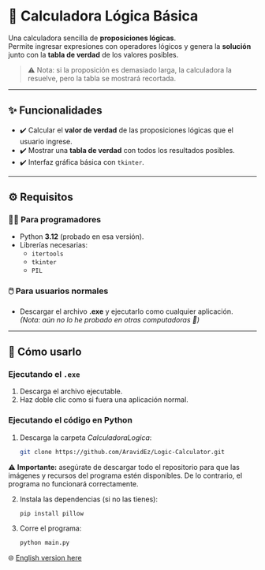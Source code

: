 # 🧮 Calculadora Lógica Básica

Una calculadora sencilla de **proposiciones lógicas**.  
Permite ingresar expresiones con operadores lógicos y genera la **solución** junto con la **tabla de verdad** de los valores posibles.  

> ⚠️ Nota: si la proposición es demasiado larga, la calculadora la resuelve, pero la tabla se mostrará recortada.

---

## ✨ Funcionalidades
- ✔️ Calcular el **valor de verdad** de las proposiciones lógicas que el usuario ingrese.  
- ✔️ Mostrar una **tabla de verdad** con todos los resultados posibles.  
- ✔️ Interfaz gráfica básica con `tkinter`.  

---

## ⚙️ Requisitos

### 👩‍💻 Para programadores
- Python **3.12** (probado en esa versión).  
- Librerías necesarias:
  - `itertools`
  - `tkinter`
  - `PIL`  

### 🖱️ Para usuarios normales
- Descargar el archivo **.exe** y ejecutarlo como cualquier aplicación.  
  *(Nota: aún no lo he probado en otras computadoras 👀)*  

---

## 🚀 Cómo usarlo

### Ejecutando el `.exe`
1. Descarga el archivo ejecutable.  
2. Haz doble clic como si fuera una aplicación normal.  

### Ejecutando el código en Python
1. Descarga la carpeta *CalculadoraLogica*:  
   ```bash
   git clone https://github.com/AravidEz/Logic-Calculator.git
  ⚠️ **Importante:** asegúrate de descargar todo el repositorio para que las imágenes y recursos del programa estén disponibles. De lo contrario, el programa no funcionará correctamente.

2. Instala las dependencias (si no las tienes):
   ```bash
   pip install pillow
3. Corre el programa:
   ```bash
   python main.py

🌐 [English version here](./README_EN.md)
